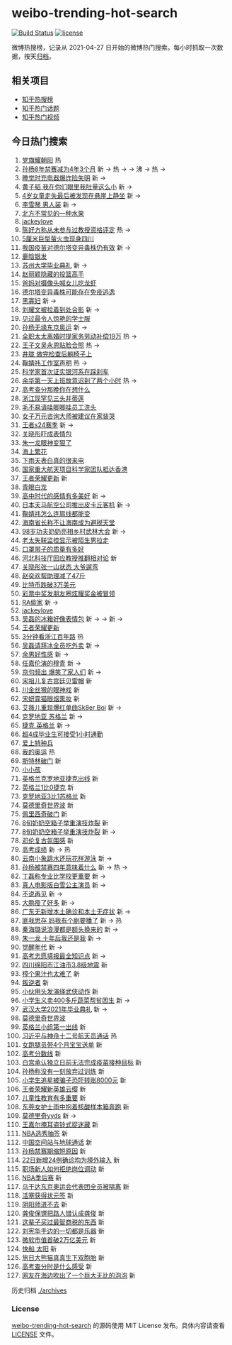# weibo-trending-hot-search

[![Build Status](https://github.com/justjavac/weibo-trending-hot-search/workflows/ci/badge.svg?branch=master)](https://github.com/justjavac/weibo-trending-hot-search/actions)
[![license](https://img.shields.io/github/license/justjavac/weibo-trending-hot-search)](https://github.com/justjavac/weibo-trending-hot-search/blob/master/LICENSE)

微博热搜榜，记录从 2021-04-27 日开始的微博热门搜索。每小时抓取一次数据，按天[归档](./archives)。

## 相关项目

- [知乎热搜榜](https://github.com/justjavac/zhihu-trending-top-search)
- [知乎热门话题](https://github.com/justjavac/zhihu-trending-hot-questions)
- [知乎热门视频](https://github.com/justjavac/zhihu-trending-hot-video)

## 今日热门搜索

<!-- BEGIN -->
<!-- 最后更新时间 Wed Jun 23 2021 10:28:28 GMT+0800 (China Standard Time) -->

1. [党旗耀朝阳](https://s.weibo.com//weibo?q=%23%E5%85%9A%E6%97%97%E8%80%80%E6%9C%9D%E9%98%B3%23&Refer=new_time)
   热
2. [孙杨8年禁赛减为4年3个月](https://s.weibo.com//weibo?q=%23%E5%AD%99%E6%9D%A88%E5%B9%B4%E7%A6%81%E8%B5%9B%E5%87%8F%E4%B8%BA4%E5%B9%B43%E4%B8%AA%E6%9C%88%23&Refer=top)
   新 -> 热 -> -> 沸 -> 热 ->
3. [睡觉时充电器爆炸险失明](https://s.weibo.com//weibo?q=%23%E7%9D%A1%E8%A7%89%E6%97%B6%E5%85%85%E7%94%B5%E5%99%A8%E7%88%86%E7%82%B8%E9%99%A9%E5%A4%B1%E6%98%8E%23&Refer=top)
   新 ->
4. [黄子韬
   我在你们眼里我肚量这么小](https://s.weibo.com//weibo?q=%E9%BB%84%E5%AD%90%E9%9F%AC%20%E6%88%91%E5%9C%A8%E4%BD%A0%E4%BB%AC%E7%9C%BC%E9%87%8C%E6%88%91%E8%82%9A%E9%87%8F%E8%BF%99%E4%B9%88%E5%B0%8F&Refer=top)
   新 ->
5. [4岁女童走失最后被发现在悬崖上静坐](https://s.weibo.com//weibo?q=%234%E5%B2%81%E5%A5%B3%E7%AB%A5%E8%B5%B0%E5%A4%B1%E6%9C%80%E5%90%8E%E8%A2%AB%E5%8F%91%E7%8E%B0%E5%9C%A8%E6%82%AC%E5%B4%96%E4%B8%8A%E9%9D%99%E5%9D%90%23&Refer=top)
   新 ->
6. [李雪琴 男人装](https://s.weibo.com//weibo?q=%E6%9D%8E%E9%9B%AA%E7%90%B4%20%E7%94%B7%E4%BA%BA%E8%A3%85&Refer=top)
   新 ->
7. [北方不常见的一种水果](https://s.weibo.com//weibo?q=%23%E5%8C%97%E6%96%B9%E4%B8%8D%E5%B8%B8%E8%A7%81%E7%9A%84%E4%B8%80%E7%A7%8D%E6%B0%B4%E6%9E%9C%23&Refer=top)
8. [jackeylove](https://s.weibo.com//weibo?q=jackeylove&Refer=top)
9. [陈好方称从未参与过教授资格评定](https://s.weibo.com//weibo?q=%23%E9%99%88%E5%A5%BD%E6%96%B9%E7%A7%B0%E4%BB%8E%E6%9C%AA%E5%8F%82%E4%B8%8E%E8%BF%87%E6%95%99%E6%8E%88%E8%B5%84%E6%A0%BC%E8%AF%84%E5%AE%9A%23&Refer=top)
   热 ->
10. [5厘米巨型萤火虫现身四川](https://s.weibo.com//weibo?q=%235%E5%8E%98%E7%B1%B3%E5%B7%A8%E5%9E%8B%E8%90%A4%E7%81%AB%E8%99%AB%E7%8E%B0%E8%BA%AB%E5%9B%9B%E5%B7%9D%23&Refer=top)
11. [我国疫苗对德尔塔变异毒株仍有效](https://s.weibo.com//weibo?q=%23%E6%88%91%E5%9B%BD%E7%96%AB%E8%8B%97%E5%AF%B9%E5%BE%B7%E5%B0%94%E5%A1%94%E5%8F%98%E5%BC%82%E6%AF%92%E6%A0%AA%E4%BB%8D%E6%9C%89%E6%95%88%23&Refer=top)
    新 ->
12. [鹿晗银发](https://s.weibo.com//weibo?q=%23%E9%B9%BF%E6%99%97%E9%93%B6%E5%8F%91%23&Refer=top)
13. [苏州大学毕业典礼](https://s.weibo.com//weibo?q=%23%E8%8B%8F%E5%B7%9E%E5%A4%A7%E5%AD%A6%E6%AF%95%E4%B8%9A%E5%85%B8%E7%A4%BC%23&Refer=top)
    新 ->
14. [赵丽颖隐藏的投篮高手](https://s.weibo.com//weibo?q=%23%E8%B5%B5%E4%B8%BD%E9%A2%96%E9%9A%90%E8%97%8F%E7%9A%84%E6%8A%95%E7%AF%AE%E9%AB%98%E6%89%8B%23&Refer=top)
15. [爸妈对摄像头喊女儿吃龙虾](https://s.weibo.com//weibo?q=%23%E7%88%B8%E5%A6%88%E5%AF%B9%E6%91%84%E5%83%8F%E5%A4%B4%E5%96%8A%E5%A5%B3%E5%84%BF%E5%90%83%E9%BE%99%E8%99%BE%23&Refer=top)
16. [德尔塔变异毒株可能存在免疫逃逸](https://s.weibo.com//weibo?q=%23%E5%BE%B7%E5%B0%94%E5%A1%94%E5%8F%98%E5%BC%82%E6%AF%92%E6%A0%AA%E5%8F%AF%E8%83%BD%E5%AD%98%E5%9C%A8%E5%85%8D%E7%96%AB%E9%80%83%E9%80%B8%23&Refer=top)
17. [黑寡妇](https://s.weibo.com//weibo?q=%E9%BB%91%E5%AF%A1%E5%A6%87&Refer=top) 新
    ->
18. [刘耀文被拉着到处合影](https://s.weibo.com//weibo?q=%23%E5%88%98%E8%80%80%E6%96%87%E8%A2%AB%E6%8B%89%E7%9D%80%E5%88%B0%E5%A4%84%E5%90%88%E5%BD%B1%23&Refer=top)
    新 ->
19. [见过最令人惊艳的学士服](https://s.weibo.com//weibo?q=%23%E8%A7%81%E8%BF%87%E6%9C%80%E4%BB%A4%E4%BA%BA%E6%83%8A%E8%89%B3%E7%9A%84%E5%AD%A6%E5%A3%AB%E6%9C%8D%23&Refer=top)
20. [孙杨无缘东京奥运](https://s.weibo.com//weibo?q=%23%E5%AD%99%E6%9D%A8%E6%97%A0%E7%BC%98%E4%B8%9C%E4%BA%AC%E5%A5%A5%E8%BF%90%23&Refer=top)
    新 ->
21. [全职太太离婚时提家务劳动补偿19万](https://s.weibo.com//weibo?q=%23%E5%85%A8%E8%81%8C%E5%A4%AA%E5%A4%AA%E7%A6%BB%E5%A9%9A%E6%97%B6%E6%8F%90%E5%AE%B6%E5%8A%A1%E5%8A%B3%E5%8A%A8%E8%A1%A5%E5%81%BF19%E4%B8%87%23&Refer=top)
    热 ->
22. [王子文吴永恩贴脸合照](https://s.weibo.com//weibo?q=%23%E7%8E%8B%E5%AD%90%E6%96%87%E5%90%B4%E6%B0%B8%E6%81%A9%E8%B4%B4%E8%84%B8%E5%90%88%E7%85%A7%23&Refer=top)
    热 ->
23. [井胧 做完检查后躺椅子上](https://s.weibo.com//weibo?q=%E4%BA%95%E8%83%A7%20%E5%81%9A%E5%AE%8C%E6%A3%80%E6%9F%A5%E5%90%8E%E8%BA%BA%E6%A4%85%E5%AD%90%E4%B8%8A&Refer=top)
24. [鞠婧祎工作室声明](https://s.weibo.com//weibo?q=%23%E9%9E%A0%E5%A9%A7%E7%A5%8E%E5%B7%A5%E4%BD%9C%E5%AE%A4%E5%A3%B0%E6%98%8E%23&Refer=top)
    热 ->
25. [科学家首次证实银河系在踩刹车](https://s.weibo.com//weibo?q=%23%E7%A7%91%E5%AD%A6%E5%AE%B6%E9%A6%96%E6%AC%A1%E8%AF%81%E5%AE%9E%E9%93%B6%E6%B2%B3%E7%B3%BB%E5%9C%A8%E8%B8%A9%E5%88%B9%E8%BD%A6%23&Refer=top)
26. [余华第一天上班故意迟到了两个小时](https://s.weibo.com//weibo?q=%23%E4%BD%99%E5%8D%8E%E7%AC%AC%E4%B8%80%E5%A4%A9%E4%B8%8A%E7%8F%AD%E6%95%85%E6%84%8F%E8%BF%9F%E5%88%B0%E4%BA%86%E4%B8%A4%E4%B8%AA%E5%B0%8F%E6%97%B6%23&Refer=top)
    热 ->
27. [高考查分那晚你在想什么](https://s.weibo.com//weibo?q=%23%E9%AB%98%E8%80%83%E6%9F%A5%E5%88%86%E9%82%A3%E6%99%9A%E4%BD%A0%E5%9C%A8%E6%83%B3%E4%BB%80%E4%B9%88%23&Refer=top)
28. [浙江现罕见三头并蒂莲](https://s.weibo.com//weibo?q=%23%E6%B5%99%E6%B1%9F%E7%8E%B0%E7%BD%95%E8%A7%81%E4%B8%89%E5%A4%B4%E5%B9%B6%E8%92%82%E8%8E%B2%23&Refer=top)
29. [毛不易请哇唧唧哇员工洗头](https://s.weibo.com//weibo?q=%23%E6%AF%9B%E4%B8%8D%E6%98%93%E8%AF%B7%E5%93%87%E5%94%A7%E5%94%A7%E5%93%87%E5%91%98%E5%B7%A5%E6%B4%97%E5%A4%B4%23&Refer=top)
30. [女子万元咨询大师被建议在家装哭](https://s.weibo.com//weibo?q=%23%E5%A5%B3%E5%AD%90%E4%B8%87%E5%85%83%E5%92%A8%E8%AF%A2%E5%A4%A7%E5%B8%88%E8%A2%AB%E5%BB%BA%E8%AE%AE%E5%9C%A8%E5%AE%B6%E8%A3%85%E5%93%AD%23&Refer=top)
31. [王者s24赛季](https://s.weibo.com//weibo?q=%23%E7%8E%8B%E8%80%85s24%E8%B5%9B%E5%AD%A3%23&Refer=top)
    新 ->
32. [关晓彤吓成表情包](https://s.weibo.com//weibo?q=%23%E5%85%B3%E6%99%93%E5%BD%A4%E5%90%93%E6%88%90%E8%A1%A8%E6%83%85%E5%8C%85%23&Refer=top)
33. [朱一龙眼神变狠了](https://s.weibo.com//weibo?q=%23%E6%9C%B1%E4%B8%80%E9%BE%99%E7%9C%BC%E7%A5%9E%E5%8F%98%E7%8B%A0%E4%BA%86%23&Refer=top)
34. [海上繁花](https://s.weibo.com//weibo?q=%23%E6%B5%B7%E4%B8%8A%E7%B9%81%E8%8A%B1%23&Refer=top)
35. [下雨天表白真的很来电](https://s.weibo.com//weibo?q=%23%E4%B8%8B%E9%9B%A8%E5%A4%A9%E8%A1%A8%E7%99%BD%E7%9C%9F%E7%9A%84%E5%BE%88%E6%9D%A5%E7%94%B5%23&Refer=top)
36. [国家重大航天项目科学家团队抵达香港](https://s.weibo.com//weibo?q=%23%E5%9B%BD%E5%AE%B6%E9%87%8D%E5%A4%A7%E8%88%AA%E5%A4%A9%E9%A1%B9%E7%9B%AE%E7%A7%91%E5%AD%A6%E5%AE%B6%E5%9B%A2%E9%98%9F%E6%8A%B5%E8%BE%BE%E9%A6%99%E6%B8%AF%23&Refer=top)
37. [王者荣耀更新](https://s.weibo.com//weibo?q=%E7%8E%8B%E8%80%85%E8%8D%A3%E8%80%80%E6%9B%B4%E6%96%B0&Refer=top)
    新
38. [青眼白龙](https://s.weibo.com//weibo?q=%E9%9D%92%E7%9C%BC%E7%99%BD%E9%BE%99&Refer=top)
39. [高中时代的感情有多美好](https://s.weibo.com//weibo?q=%23%E9%AB%98%E4%B8%AD%E6%97%B6%E4%BB%A3%E7%9A%84%E6%84%9F%E6%83%85%E6%9C%89%E5%A4%9A%E7%BE%8E%E5%A5%BD%23&Refer=top)
    新 ->
40. [日本天马航空公司推出皮卡丘客机](https://s.weibo.com//weibo?q=%23%E6%97%A5%E6%9C%AC%E5%A4%A9%E9%A9%AC%E8%88%AA%E7%A9%BA%E5%85%AC%E5%8F%B8%E6%8E%A8%E5%87%BA%E7%9A%AE%E5%8D%A1%E4%B8%98%E5%AE%A2%E6%9C%BA%23&Refer=top)
    新 ->
41. [鞠婧祎怎么连肩线都能变](https://s.weibo.com//weibo?q=%23%E9%9E%A0%E5%A9%A7%E7%A5%8E%E6%80%8E%E4%B9%88%E8%BF%9E%E8%82%A9%E7%BA%BF%E9%83%BD%E8%83%BD%E5%8F%98%23&Refer=top)
42. [海南省长称不让海南成为避税天堂](https://s.weibo.com//weibo?q=%23%E6%B5%B7%E5%8D%97%E7%9C%81%E9%95%BF%E7%A7%B0%E4%B8%8D%E8%AE%A9%E6%B5%B7%E5%8D%97%E6%88%90%E4%B8%BA%E9%81%BF%E7%A8%8E%E5%A4%A9%E5%A0%82%23&Refer=top)
43. [98岁功夫奶奶亮相乡村武林大会](https://s.weibo.com//weibo?q=%2398%E5%B2%81%E5%8A%9F%E5%A4%AB%E5%A5%B6%E5%A5%B6%E4%BA%AE%E7%9B%B8%E4%B9%A1%E6%9D%91%E6%AD%A6%E6%9E%97%E5%A4%A7%E4%BC%9A%23&Refer=top)
    新 ->
44. [老太失联监控显示被陌生男拉走](https://s.weibo.com//weibo?q=%23%E8%80%81%E5%A4%AA%E5%A4%B1%E8%81%94%E7%9B%91%E6%8E%A7%E6%98%BE%E7%A4%BA%E8%A2%AB%E9%99%8C%E7%94%9F%E7%94%B7%E6%8B%89%E8%B5%B0%23&Refer=top)
45. [口罩带子的质量有多好](https://s.weibo.com//weibo?q=%23%E5%8F%A3%E7%BD%A9%E5%B8%A6%E5%AD%90%E7%9A%84%E8%B4%A8%E9%87%8F%E6%9C%89%E5%A4%9A%E5%A5%BD%23&Refer=top)
46. [河北科技厅回应教授推翻相对论](https://s.weibo.com//weibo?q=%23%E6%B2%B3%E5%8C%97%E7%A7%91%E6%8A%80%E5%8E%85%E5%9B%9E%E5%BA%94%E6%95%99%E6%8E%88%E6%8E%A8%E7%BF%BB%E7%9B%B8%E5%AF%B9%E8%AE%BA%23&Refer=top)
    新
47. [关晓彤张一山状态 大爷遛弯](https://s.weibo.com//weibo?q=%E5%85%B3%E6%99%93%E5%BD%A4%E5%BC%A0%E4%B8%80%E5%B1%B1%E7%8A%B6%E6%80%81%20%E5%A4%A7%E7%88%B7%E9%81%9B%E5%BC%AF&Refer=top)
48. [赵奕欢帮助理减了47斤](https://s.weibo.com//weibo?q=%23%E8%B5%B5%E5%A5%95%E6%AC%A2%E5%B8%AE%E5%8A%A9%E7%90%86%E5%87%8F%E4%BA%8647%E6%96%A4%23&Refer=top)
49. [比特币跌破3万美元](https://s.weibo.com//weibo?q=%23%E6%AF%94%E7%89%B9%E5%B8%81%E8%B7%8C%E7%A0%B43%E4%B8%87%E7%BE%8E%E5%85%83%23&Refer=top)
50. [彩票中奖发朋友圈炫耀奖金被冒领](https://s.weibo.com//weibo?q=%23%E5%BD%A9%E7%A5%A8%E4%B8%AD%E5%A5%96%E5%8F%91%E6%9C%8B%E5%8F%8B%E5%9C%88%E7%82%AB%E8%80%80%E5%A5%96%E9%87%91%E8%A2%AB%E5%86%92%E9%A2%86%23&Refer=top)
51. [RA偷家](https://s.weibo.com//weibo?q=%23RA%E5%81%B7%E5%AE%B6%23&Refer=top) 新
    ->
52. [jackeylove](https://s.weibo.com//weibo?q=%23jackeylove%23&Refer=top)
53. [吴磊的冰箱好像表情包](https://s.weibo.com//weibo?q=%23%E5%90%B4%E7%A3%8A%E7%9A%84%E5%86%B0%E7%AE%B1%E5%A5%BD%E5%83%8F%E8%A1%A8%E6%83%85%E5%8C%85%23&Refer=top)
    新 -> -> 新 ->
54. [王者荣耀更新](https://s.weibo.com//weibo?q=%23%E7%8E%8B%E8%80%85%E8%8D%A3%E8%80%80%E6%9B%B4%E6%96%B0%23&Refer=top)
55. [3分钟看浙江百年路](https://s.weibo.com//weibo?q=%233%E5%88%86%E9%92%9F%E7%9C%8B%E6%B5%99%E6%B1%9F%E7%99%BE%E5%B9%B4%E8%B7%AF%23&Refer=new_time)
    热
56. [吴磊请拜冰全员吃外卖](https://s.weibo.com//weibo?q=%23%E5%90%B4%E7%A3%8A%E8%AF%B7%E6%8B%9C%E5%86%B0%E5%85%A8%E5%91%98%E5%90%83%E5%A4%96%E5%8D%96%23&Refer=top)
    新 ->
57. [余男好性感](https://s.weibo.com//weibo?q=%23%E4%BD%99%E7%94%B7%E5%A5%BD%E6%80%A7%E6%84%9F%23&Refer=top)
    新 ->
58. [任嘉伦演的穆青](https://s.weibo.com//weibo?q=%23%E4%BB%BB%E5%98%89%E4%BC%A6%E6%BC%94%E7%9A%84%E7%A9%86%E9%9D%92%23&Refer=top)
    新 ->
59. [京句频出 爆笑了家人们](https://s.weibo.com//weibo?q=%E4%BA%AC%E5%8F%A5%E9%A2%91%E5%87%BA%20%E7%88%86%E7%AC%91%E4%BA%86%E5%AE%B6%E4%BA%BA%E4%BB%AC&Refer=top)
    新 ->
60. [宋祖儿复古宫廷贝雷帽](https://s.weibo.com//weibo?q=%23%E5%AE%8B%E7%A5%96%E5%84%BF%E5%A4%8D%E5%8F%A4%E5%AE%AB%E5%BB%B7%E8%B4%9D%E9%9B%B7%E5%B8%BD%23&Refer=top)
    新
61. [川金丝猴的眼神戏](https://s.weibo.com//weibo?q=%23%E5%B7%9D%E9%87%91%E4%B8%9D%E7%8C%B4%E7%9A%84%E7%9C%BC%E7%A5%9E%E6%88%8F%23&Refer=top)
    新
62. [宋妍霏猫眼烟熏妆](https://s.weibo.com//weibo?q=%23%E5%AE%8B%E5%A6%8D%E9%9C%8F%E7%8C%AB%E7%9C%BC%E7%83%9F%E7%86%8F%E5%A6%86%23&Refer=top)
    新
63. [艾薇儿重现爆红单曲Sk8er Boi](https://s.weibo.com//weibo?q=%E8%89%BE%E8%96%87%E5%84%BF%E9%87%8D%E7%8E%B0%E7%88%86%E7%BA%A2%E5%8D%95%E6%9B%B2Sk8er%20Boi&Refer=top)
    新 ->
64. [克罗地亚 苏格兰](https://s.weibo.com//weibo?q=%E5%85%8B%E7%BD%97%E5%9C%B0%E4%BA%9A%20%E8%8B%8F%E6%A0%BC%E5%85%B0&Refer=top)
    新 ->
65. [捷克 英格兰](https://s.weibo.com//weibo?q=%E6%8D%B7%E5%85%8B%20%E8%8B%B1%E6%A0%BC%E5%85%B0&Refer=top)
    新 ->
66. [超4成毕业生可接受1小时通勤](https://s.weibo.com//weibo?q=%23%E8%B6%854%E6%88%90%E6%AF%95%E4%B8%9A%E7%94%9F%E5%8F%AF%E6%8E%A5%E5%8F%971%E5%B0%8F%E6%97%B6%E9%80%9A%E5%8B%A4%23&Refer=top)
67. [爱上特种兵](https://s.weibo.com//weibo?q=%E7%88%B1%E4%B8%8A%E7%89%B9%E7%A7%8D%E5%85%B5&Refer=top)
68. [我的奥运](https://s.weibo.com//weibo?q=%23%E6%88%91%E7%9A%84%E5%A5%A5%E8%BF%90%23&Refer=new_time)
    热
69. [斯特林破门](https://s.weibo.com//weibo?q=%E6%96%AF%E7%89%B9%E6%9E%97%E7%A0%B4%E9%97%A8&Refer=top)
    新
70. [小小孩](https://s.weibo.com//weibo?q=%E5%B0%8F%E5%B0%8F%E5%AD%A9&Refer=top)
71. [英格兰克罗地亚捷克出线](https://s.weibo.com//weibo?q=%E8%8B%B1%E6%A0%BC%E5%85%B0%E5%85%8B%E7%BD%97%E5%9C%B0%E4%BA%9A%E6%8D%B7%E5%85%8B%E5%87%BA%E7%BA%BF&Refer=top)
    新
72. [英格兰1比0捷克](https://s.weibo.com//weibo?q=%E8%8B%B1%E6%A0%BC%E5%85%B01%E6%AF%940%E6%8D%B7%E5%85%8B&Refer=top)
    新
73. [克罗地亚3比1苏格兰](https://s.weibo.com//weibo?q=%E5%85%8B%E7%BD%97%E5%9C%B0%E4%BA%9A3%E6%AF%941%E8%8B%8F%E6%A0%BC%E5%85%B0&Refer=top)
    新
74. [莫德里奇世界波](https://s.weibo.com//weibo?q=%E8%8E%AB%E5%BE%B7%E9%87%8C%E5%A5%87%E4%B8%96%E7%95%8C%E6%B3%A2&Refer=top)
    新
75. [佩里西奇破门](https://s.weibo.com//weibo?q=%E4%BD%A9%E9%87%8C%E8%A5%BF%E5%A5%87%E7%A0%B4%E9%97%A8&Refer=top)
    新
76. [8旬奶奶空箱子举重演技炸裂](https://s.weibo.com//weibo?q=8%E6%97%AC%E5%A5%B6%E5%A5%B6%E7%A9%BA%E7%AE%B1%E5%AD%90%E4%B8%BE%E9%87%8D%E6%BC%94%E6%8A%80%E7%82%B8%E8%A3%82&Refer=top)
    新
77. [8旬奶奶空箱子举重演技炸裂](https://s.weibo.com//weibo?q=%238%E6%97%AC%E5%A5%B6%E5%A5%B6%E7%A9%BA%E7%AE%B1%E5%AD%90%E4%B8%BE%E9%87%8D%E6%BC%94%E6%8A%80%E7%82%B8%E8%A3%82%23&Refer=top)
    新 ->
78. [邓伦复古氛围感](https://s.weibo.com//weibo?q=%23%E9%82%93%E4%BC%A6%E5%A4%8D%E5%8F%A4%E6%B0%9B%E5%9B%B4%E6%84%9F%23&Refer=top)
    新
79. [高考成绩](https://s.weibo.com//weibo?q=%23%E9%AB%98%E8%80%83%E6%88%90%E7%BB%A9%23&Refer=top)
    新 -> 热
80. [云南小象跳水还玩花样游泳](https://s.weibo.com//weibo?q=%23%E4%BA%91%E5%8D%97%E5%B0%8F%E8%B1%A1%E8%B7%B3%E6%B0%B4%E8%BF%98%E7%8E%A9%E8%8A%B1%E6%A0%B7%E6%B8%B8%E6%B3%B3%23&Refer=top)
    新 ->
81. [孙杨被禁赛四年意味着什么](https://s.weibo.com//weibo?q=%23%E5%AD%99%E6%9D%A8%E8%A2%AB%E7%A6%81%E8%B5%9B%E5%9B%9B%E5%B9%B4%E6%84%8F%E5%91%B3%E7%9D%80%E4%BB%80%E4%B9%88%23&Refer=top)
    新 -> 热 ->
82. [丁磊称专业比学校更重要](https://s.weibo.com//weibo?q=%23%E4%B8%81%E7%A3%8A%E7%A7%B0%E4%B8%93%E4%B8%9A%E6%AF%94%E5%AD%A6%E6%A0%A1%E6%9B%B4%E9%87%8D%E8%A6%81%23&Refer=top)
    新 ->
83. [真人电影版白雪公主演员](https://s.weibo.com//weibo?q=%23%E7%9C%9F%E4%BA%BA%E7%94%B5%E5%BD%B1%E7%89%88%E7%99%BD%E9%9B%AA%E5%85%AC%E4%B8%BB%E6%BC%94%E5%91%98%23&Refer=top)
    新 ->
84. [不说再见](https://s.weibo.com//weibo?q=%23%E4%B8%8D%E8%AF%B4%E5%86%8D%E8%A7%81%23&Refer=top)
    新 ->
85. [大鹏瘦了好多](https://s.weibo.com//weibo?q=%23%E5%A4%A7%E9%B9%8F%E7%98%A6%E4%BA%86%E5%A5%BD%E5%A4%9A%23&Refer=top)
    新 ->
86. [广东无新增本土确诊和本土无症状](https://s.weibo.com//weibo?q=%23%E5%B9%BF%E4%B8%9C%E6%97%A0%E6%96%B0%E5%A2%9E%E6%9C%AC%E5%9C%9F%E7%A1%AE%E8%AF%8A%E5%92%8C%E6%9C%AC%E5%9C%9F%E6%97%A0%E7%97%87%E7%8A%B6%23&Refer=top)
    新 ->
87. [匪我思存 妈我有个剧要播了](https://s.weibo.com//weibo?q=%E5%8C%AA%E6%88%91%E6%80%9D%E5%AD%98%20%E5%A6%88%E6%88%91%E6%9C%89%E4%B8%AA%E5%89%A7%E8%A6%81%E6%92%AD%E4%BA%86&Refer=top)
    新 -> 热
88. [秦海璐说浪漫都是额头换来的](https://s.weibo.com//weibo?q=%23%E7%A7%A6%E6%B5%B7%E7%92%90%E8%AF%B4%E6%B5%AA%E6%BC%AB%E9%83%BD%E6%98%AF%E9%A2%9D%E5%A4%B4%E6%8D%A2%E6%9D%A5%E7%9A%84%23&Refer=top)
    新 ->
89. [朱一龙 十年后我还是我](https://s.weibo.com//weibo?q=%E6%9C%B1%E4%B8%80%E9%BE%99%20%E5%8D%81%E5%B9%B4%E5%90%8E%E6%88%91%E8%BF%98%E6%98%AF%E6%88%91&Refer=top)
    新 ->
90. [觉醒年代](https://s.weibo.com//weibo?q=%E8%A7%89%E9%86%92%E5%B9%B4%E4%BB%A3&Refer=top)
    新 ->
91. [高考志愿填报最全知识点](https://s.weibo.com//weibo?q=%23%E9%AB%98%E8%80%83%E5%BF%97%E6%84%BF%E5%A1%AB%E6%8A%A5%E6%9C%80%E5%85%A8%E7%9F%A5%E8%AF%86%E7%82%B9%23&Refer=top)
    新 ->
92. [四川绵阳市江油市3.8级地震](https://s.weibo.com//weibo?q=%E5%9B%9B%E5%B7%9D%E7%BB%B5%E9%98%B3%E5%B8%82%E6%B1%9F%E6%B2%B9%E5%B8%823.8%E7%BA%A7%E5%9C%B0%E9%9C%87&Refer=top)
    新
93. [榨个果汁也太难了](https://s.weibo.com//weibo?q=%23%E6%A6%A8%E4%B8%AA%E6%9E%9C%E6%B1%81%E4%B9%9F%E5%A4%AA%E9%9A%BE%E4%BA%86%23&Refer=top)
    新
94. [叛逆者](https://s.weibo.com//weibo?q=%E5%8F%9B%E9%80%86%E8%80%85&Refer=top) 新
95. [小伙用头发演绎武侠动作](https://s.weibo.com//weibo?q=%23%E5%B0%8F%E4%BC%99%E7%94%A8%E5%A4%B4%E5%8F%91%E6%BC%94%E7%BB%8E%E6%AD%A6%E4%BE%A0%E5%8A%A8%E4%BD%9C%23&Refer=top)
    新
96. [小学生义卖400多斤蔬菜帮贫困生](https://s.weibo.com//weibo?q=%23%E5%B0%8F%E5%AD%A6%E7%94%9F%E4%B9%89%E5%8D%96400%E5%A4%9A%E6%96%A4%E8%94%AC%E8%8F%9C%E5%B8%AE%E8%B4%AB%E5%9B%B0%E7%94%9F%23&Refer=top)
    新 ->
97. [武汉大学2021年毕业典礼](https://s.weibo.com//weibo?q=%23%E6%AD%A6%E6%B1%89%E5%A4%A7%E5%AD%A62021%E5%B9%B4%E6%AF%95%E4%B8%9A%E5%85%B8%E7%A4%BC%23&Refer=top)
    新 ->
98. [莫德里奇世界波](https://s.weibo.com//weibo?q=%23%E8%8E%AB%E5%BE%B7%E9%87%8C%E5%A5%87%E4%B8%96%E7%95%8C%E6%B3%A2%23&Refer=top)
99. [英格兰小组第一出线](https://s.weibo.com//weibo?q=%23%E8%8B%B1%E6%A0%BC%E5%85%B0%E5%B0%8F%E7%BB%84%E7%AC%AC%E4%B8%80%E5%87%BA%E7%BA%BF%23&Refer=top)
    新
100. [习近平与神舟十二号航天员通话](https://s.weibo.com//weibo?q=%23%E4%B9%A0%E8%BF%91%E5%B9%B3%E4%B8%8E%E7%A5%9E%E8%88%9F%E5%8D%81%E4%BA%8C%E5%8F%B7%E8%88%AA%E5%A4%A9%E5%91%98%E9%80%9A%E8%AF%9D%23&Refer=new_time)
     热
101. [女跑腿员带4个月宝宝送单](https://s.weibo.com//weibo?q=%23%E5%A5%B3%E8%B7%91%E8%85%BF%E5%91%98%E5%B8%A64%E4%B8%AA%E6%9C%88%E5%AE%9D%E5%AE%9D%E9%80%81%E5%8D%95%23&Refer=top)
     新
102. [高考分数线](https://s.weibo.com//weibo?q=%23%E9%AB%98%E8%80%83%E5%88%86%E6%95%B0%E7%BA%BF%23&Refer=top)
     新
103. [白宫承认独立日前无法完成疫苗接种目标](https://s.weibo.com//weibo?q=%23%E7%99%BD%E5%AE%AB%E6%89%BF%E8%AE%A4%E7%8B%AC%E7%AB%8B%E6%97%A5%E5%89%8D%E6%97%A0%E6%B3%95%E5%AE%8C%E6%88%90%E7%96%AB%E8%8B%97%E6%8E%A5%E7%A7%8D%E7%9B%AE%E6%A0%87%23&Refer=top)
     新
104. [孙杨称没有一刻放弃过训练](https://s.weibo.com//weibo?q=%23%E5%AD%99%E6%9D%A8%E7%A7%B0%E6%B2%A1%E6%9C%89%E4%B8%80%E5%88%BB%E6%94%BE%E5%BC%83%E8%BF%87%E8%AE%AD%E7%BB%83%23&Refer=top)
     新
105. [小学生追星被骗子恐吓转账8000元](https://s.weibo.com//weibo?q=%23%E5%B0%8F%E5%AD%A6%E7%94%9F%E8%BF%BD%E6%98%9F%E8%A2%AB%E9%AA%97%E5%AD%90%E6%81%90%E5%90%93%E8%BD%AC%E8%B4%A68000%E5%85%83%23&Refer=top)
     新
106. [王者荣耀新英雄云缨](https://s.weibo.com//weibo?q=%23%E7%8E%8B%E8%80%85%E8%8D%A3%E8%80%80%E6%96%B0%E8%8B%B1%E9%9B%84%E4%BA%91%E7%BC%A8%23&Refer=top)
     新
107. [儿童性教育有多重要](https://s.weibo.com//weibo?q=%23%E5%84%BF%E7%AB%A5%E6%80%A7%E6%95%99%E8%82%B2%E6%9C%89%E5%A4%9A%E9%87%8D%E8%A6%81%23&Refer=top)
     新
108. [东莞女护士雨中抱着核酸样本箱奔跑](https://s.weibo.com//weibo?q=%23%E4%B8%9C%E8%8E%9E%E5%A5%B3%E6%8A%A4%E5%A3%AB%E9%9B%A8%E4%B8%AD%E6%8A%B1%E7%9D%80%E6%A0%B8%E9%85%B8%E6%A0%B7%E6%9C%AC%E7%AE%B1%E5%A5%94%E8%B7%91%23&Refer=top)
     新
109. [莫德里奇yyds](https://s.weibo.com//weibo?q=%23%E8%8E%AB%E5%BE%B7%E9%87%8C%E5%A5%87yyds%23&Refer=top)
     新 ->
110. [王嘉尔掩耳盗铃式捉迷藏](https://s.weibo.com//weibo?q=%23%E7%8E%8B%E5%98%89%E5%B0%94%E6%8E%A9%E8%80%B3%E7%9B%97%E9%93%83%E5%BC%8F%E6%8D%89%E8%BF%B7%E8%97%8F%23&Refer=top)
     新
111. [NBA选秀抽签](https://s.weibo.com//weibo?q=%23NBA%E9%80%89%E7%A7%80%E6%8A%BD%E7%AD%BE%23&Refer=top)
     新
112. [中国空间站与地球通话](https://s.weibo.com//weibo?q=%23%E4%B8%AD%E5%9B%BD%E7%A9%BA%E9%97%B4%E7%AB%99%E4%B8%8E%E5%9C%B0%E7%90%83%E9%80%9A%E8%AF%9D%23&Refer=top)
     新
113. [孙杨禁赛期缩短原因](https://s.weibo.com//weibo?q=%23%E5%AD%99%E6%9D%A8%E7%A6%81%E8%B5%9B%E6%9C%9F%E7%BC%A9%E7%9F%AD%E5%8E%9F%E5%9B%A0%23&Refer=top)
     新
114. [22日新增24例确诊均为境外输入](https://s.weibo.com//weibo?q=%2322%E6%97%A5%E6%96%B0%E5%A2%9E24%E4%BE%8B%E7%A1%AE%E8%AF%8A%E5%9D%87%E4%B8%BA%E5%A2%83%E5%A4%96%E8%BE%93%E5%85%A5%23&Refer=top)
     新
115. [职场新人如何拒绝岗位调动](https://s.weibo.com//weibo?q=%23%E8%81%8C%E5%9C%BA%E6%96%B0%E4%BA%BA%E5%A6%82%E4%BD%95%E6%8B%92%E7%BB%9D%E5%B2%97%E4%BD%8D%E8%B0%83%E5%8A%A8%23&Refer=top)
     新
116. [NBA季后赛](https://s.weibo.com//weibo?q=%23NBA%E5%AD%A3%E5%90%8E%E8%B5%9B%23&Refer=top)
     新
117. [乌干达东京奥运会代表团全员被隔离](https://s.weibo.com//weibo?q=%23%E4%B9%8C%E5%B9%B2%E8%BE%BE%E4%B8%9C%E4%BA%AC%E5%A5%A5%E8%BF%90%E4%BC%9A%E4%BB%A3%E8%A1%A8%E5%9B%A2%E5%85%A8%E5%91%98%E8%A2%AB%E9%9A%94%E7%A6%BB%23&Refer=top)
     新
118. [活塞获得状元签](https://s.weibo.com//weibo?q=%23%E6%B4%BB%E5%A1%9E%E8%8E%B7%E5%BE%97%E7%8A%B6%E5%85%83%E7%AD%BE%23&Refer=top)
     新
119. [阴阳师进不去](https://s.weibo.com//weibo?q=%E9%98%B4%E9%98%B3%E5%B8%88%E8%BF%9B%E4%B8%8D%E5%8E%BB&Refer=top)
     新
120. [龚俊保镖把路人错认成龚俊](https://s.weibo.com//weibo?q=%23%E9%BE%9A%E4%BF%8A%E4%BF%9D%E9%95%96%E6%8A%8A%E8%B7%AF%E4%BA%BA%E9%94%99%E8%AE%A4%E6%88%90%E9%BE%9A%E4%BF%8A%23&Refer=top)
     新
121. [这辈子买过最智商税的东西](https://s.weibo.com//weibo?q=%23%E8%BF%99%E8%BE%88%E5%AD%90%E4%B9%B0%E8%BF%87%E6%9C%80%E6%99%BA%E5%95%86%E7%A8%8E%E7%9A%84%E4%B8%9C%E8%A5%BF%23&Refer=top)
     新
122. [刘宪华手边的一切都是乐器](https://s.weibo.com//weibo?q=%23%E5%88%98%E5%AE%AA%E5%8D%8E%E6%89%8B%E8%BE%B9%E7%9A%84%E4%B8%80%E5%88%87%E9%83%BD%E6%98%AF%E4%B9%90%E5%99%A8%23&Refer=top)
     新
123. [微软市值首破2万亿美元](https://s.weibo.com//weibo?q=%23%E5%BE%AE%E8%BD%AF%E5%B8%82%E5%80%BC%E9%A6%96%E7%A0%B42%E4%B8%87%E4%BA%BF%E7%BE%8E%E5%85%83%23&Refer=top)
     新
124. [快船 太阳](https://s.weibo.com//weibo?q=%E5%BF%AB%E8%88%B9%20%E5%A4%AA%E9%98%B3&Refer=top)
     新
125. [旅日大熊猫真真生下双胞胎](https://s.weibo.com//weibo?q=%23%E6%97%85%E6%97%A5%E5%A4%A7%E7%86%8A%E7%8C%AB%E7%9C%9F%E7%9C%9F%E7%94%9F%E4%B8%8B%E5%8F%8C%E8%83%9E%E8%83%8E%23&Refer=top)
     新
126. [高考查分时是什么感受](https://s.weibo.com//weibo?q=%23%E9%AB%98%E8%80%83%E6%9F%A5%E5%88%86%E6%97%B6%E6%98%AF%E4%BB%80%E4%B9%88%E6%84%9F%E5%8F%97%23&Refer=top)
     新
127. [网友在海边吹出了一个巨大无比的泡泡](https://s.weibo.com//weibo?q=%E7%BD%91%E5%8F%8B%E5%9C%A8%E6%B5%B7%E8%BE%B9%E5%90%B9%E5%87%BA%E4%BA%86%E4%B8%80%E4%B8%AA%E5%B7%A8%E5%A4%A7%E6%97%A0%E6%AF%94%E7%9A%84%E6%B3%A1%E6%B3%A1&Refer=top)
     新

<!-- END -->

历史归档 [./archives](./archives)

### License

[weibo-trending-hot-search](https://github.com/justjavac/weibo-trending-hot-search)
的源码使用 MIT License 发布。具体内容请查看 [LICENSE](./LICENSE) 文件。
